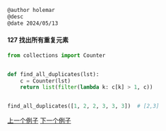 ```markdown
@author holemar
@desc 
@date 2024/05/13
```

#### 127 找出所有重复元素

```python
from collections import Counter


def find_all_duplicates(lst):
    c = Counter(lst)
    return list(filter(lambda k: c[k] > 1, c))


find_all_duplicates([1, 2, 2, 3, 3, 3])  # [2,3]
```

[上一个例子](126.md)    [下一个例子](128.md)